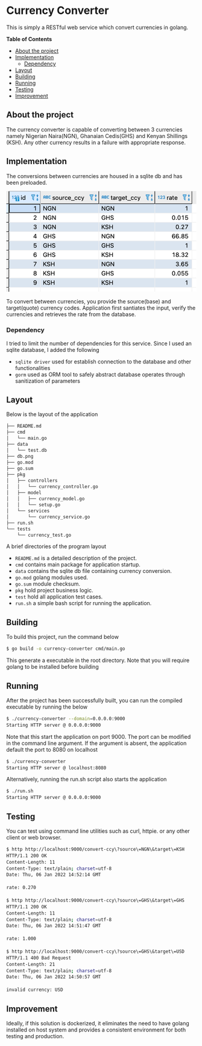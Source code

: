 # Currency Converter

This is simply a RESTful web service which convert currencies in golang. 

**Table of Contents**
- [About the project](#about-the-project)
- [Implementation](#implementation)
    - [Dependency](#dependency)
- [Layout](#layout)
- [Building](#building)
- [Running](#running)
- [Testing](#testing)
- [Improvement](#improvement)

## About the project

The currency converter is capable of converting between 3 currencies namely Nigerian Naira(NGN), Ghanaian Cedis(GHS)
and Kenyan Shillings (KSH). Any other currency results in a failure with appropriate response. 

## Implementation

The conversions between currencies are housed in a sqlite db and has been preloaded.

![](/db.png?raw=true "Sqlite conversion table")

To convert between currencies, you provide the source(base) and target(quote) currency codes. 
Application first santiates the input, verify the currencies and retrieves the rate from the database.

### Dependency

I tried to limit the number of dependencies for this service. Since I used an sqlite database, I added the following

* `sqlite driver` used for establish connection to the database and other functionalities
* `gorm` used as ORM tool to safely abstract database operates through sanitization of parameters

## Layout

Below is the layout of the application

```tree
├── README.md
├── cmd
│   └── main.go
├── data
│   └── test.db
├── db.png
├── go.mod
├── go.sum
├── pkg
│   ├── controllers
│   │   └── currency_controller.go
│   ├── model
│   │   ├── currency_model.go
│   │   └── setup.go
│   └── services
│       └── currency_service.go
├── run.sh
└── tests
    └── currency_test.go
```

A brief directories of the program layout

* `README.md` is a detailed description of the project.
* `cmd` contains main package for application startup.
* `data` contains the sqlite db file containing currency conversion.
* `go.mod` golang modules used.
* `go.sum` module checksum.
* `pkg` hold project business logic.
* `test` hold all application test cases.
* `run.sh` a simple bash script for running the application.

## Building

To build this project, run the command below

```bash
$ go build -o currency-converter cmd/main.go
```
This generate a executable in the root directory.
Note that you will require golang to be installed before building

## Running

After the project has been successfully built, you can run the compiled executable by running the below 

```bash
$ ./currency-converter --domain=0.0.0.0:9000
Starting HTTP server @ 0.0.0.0:9000
```
Note that this start the application on port 9000. The port can be modified in the command line argument.
If the argument is absent, the application default the port to 8080 on localhost

```bash
$ ./currency-converter                      
Starting HTTP server @ localhost:8080
```

Alternatively, running the run.sh script also starts the application
```bash
$ ./run.sh                                  
Starting HTTP server @ 0.0.0.0:9000
```

## Testing

You can test using command line utilities such as curl, httpie. or any other client or web browser.

```bash
$ http http://localhost:9000/convert-ccy\?source\=NGN\&target\=KSH
HTTP/1.1 200 OK
Content-Length: 11
Content-Type: text/plain; charset=utf-8
Date: Thu, 06 Jan 2022 14:52:14 GMT

rate: 0.270

$ http http://localhost:9000/convert-ccy\?source\=GHS\&target\=GHS
HTTP/1.1 200 OK
Content-Length: 11
Content-Type: text/plain; charset=utf-8
Date: Thu, 06 Jan 2022 14:51:47 GMT

rate: 1.000

$ http http://localhost:9000/convert-ccy\?source\=GHS\&target\=USD
HTTP/1.1 400 Bad Request
Content-Length: 21
Content-Type: text/plain; charset=utf-8
Date: Thu, 06 Jan 2022 14:50:57 GMT

invalid currency: USD
```

## Improvement

Ideally, if this solution is dockerized, it eliminates the need to have golang installed on host system
and provides a consistent environment for both testing and production.
